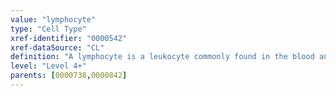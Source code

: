 ```yaml
---
value: "lymphocyte"
type: "Cell Type"
xref-identifier: "0000542"
xref-dataSource: "CL"
definition: "A lymphocyte is a leukocyte commonly found in the blood and lymph that has the characteristics of a large nucleus, a neutral staining cytoplasm, and prominent heterochromatin.|Editors note: consider adding taxon constraint to vertebrata (PMID:18025161)"
level: "Level 4+"
parents: [0000738,0000842]
---
```


